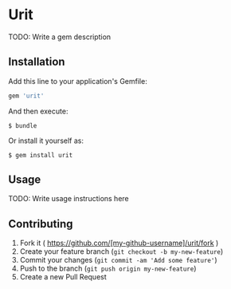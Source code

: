# Urit

TODO: Write a gem description

## Installation

Add this line to your application's Gemfile:

```ruby
gem 'urit'
```

And then execute:

    $ bundle

Or install it yourself as:

    $ gem install urit

## Usage

TODO: Write usage instructions here

## Contributing

1. Fork it ( https://github.com/[my-github-username]/urit/fork )
2. Create your feature branch (`git checkout -b my-new-feature`)
3. Commit your changes (`git commit -am 'Add some feature'`)
4. Push to the branch (`git push origin my-new-feature`)
5. Create a new Pull Request
